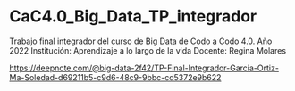 # CaC4.0_Big_Data_TP_integrador

Trabajo final integrador del curso de Big Data de Codo a Codo 4.0. Año 2022
Institución: Aprendizaje a lo largo de la vida
Docente: Regina Molares

https://deepnote.com/@big-data-2f42/TP-Final-Integrador-Garcia-Ortiz-Ma-Soledad-d69211b5-c9d6-48c9-9bbc-cd5372e9b622

